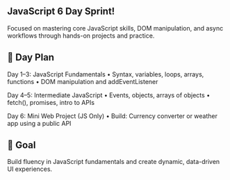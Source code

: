## JavaScript 6 Day Sprint!

Focused on mastering core JavaScript skills, DOM manipulation, and async workflows through hands-on projects and practice.

## 📅 Day Plan
Day 1–3: JavaScript Fundamentals
•	Syntax, variables, loops, arrays, functions
•	DOM manipulation and addEventListener

Day 4–5: Intermediate JavaScript
•	Events, objects, arrays of objects
•	fetch(), promises, intro to APIs

Day 6: Mini Web Project (JS Only)
•	Build: Currency converter or weather app using a public API

## 🎯 Goal
Build fluency in JavaScript fundamentals and create dynamic, data-driven UI experiences.
